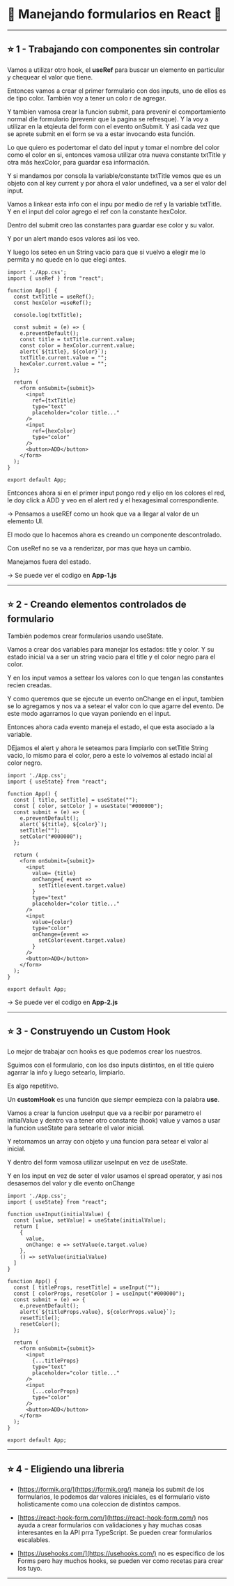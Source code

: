 # :star2: Manejando formularios en React :star2:

---

## :star: 1 - Trabajando con componentes sin controlar

Vamos a utilizar otro hook, el **useRef** para buscar un elemento en particular y chequear el valor que tiene.

Entonces vamos a crear el primer formulario con dos inputs, uno de ellos es de tipo color. También voy a tener un colo r de agregar.

Y tambien vamosa  crear la funcion submit, para prevenir el comportamiento normal dle formulario (prevenir que la pagina se refresque). Y la voy a utilizar en la etqieuta del form con el evento onSubmit. Y asi cada vez que se aprete submit en el form se va a estar invocando esta función.

Lo que quiero es podertomar el dato del input y tomar el nombre del color como el color en si, entonces vamosa utilizar otra nueva constante txtTitle y otra más hexColor, para guardar esa información.

Y si mandamos por consola la variable/constante txtTitle vemos que es un objeto con al key current y por ahora el valor undefined, va a ser el valor del input.

Vamos a linkear esta info con el inpu por medio de ref y la variable txtTitle. Y en el input del color agrego el ref con la constante hexColor.

Dentro del submit creo las constantes para guardar ese color y su valor.

Y por un alert mando esos valores asi los veo.

Y luego los seteo en un String vacio para que si vuelvo a elegir me lo permita y no quede en lo que elegi antes.

```JSX
import './App.css';
import { useRef } from "react";

function App() {
  const txtTitle = useRef();
  const hexColor =useRef();

  console.log(txtTitle);

  const submit = (e) => {
    e.preventDefault();
    const title = txtTitle.current.value;
    const color = hexColor.current.value;
    alert(`${title}, ${color}`);
    txtTitle.current.value = "";
    hexColor.current.value = "";
  };

  return (
    <form onSubmit={submit}>
      <input  
        ref={txtTitle}
        type="text"
        placeholder="color title..."
      />
      <input  
        ref={hexColor}
        type="color"
      />
      <button>ADD</button>
    </form>
  );
}

export default App;
```

Entconces ahora si en el primer input pongo red y elijo en los colores el red, le doy click a ADD y veo en el alert red y el hexagesimal correspondiente.

-> Pensamos a useREf como un hook que va a llegar al valor  de un elemento UI.

El modo que lo hacemos ahora es creando un componente descontrolado.

Con useRef no se va a renderizar, por mas que haya un cambio.

Manejamos fuera del estado.

-> Se puede ver el codigo en **App-1.js**

---

## :star: 2 - Creando elementos controlados de formulario

También podemos crear formularios usando useState.

Vamos a crear dos variables para manejar los estados: title y color. Y su estado inicial va a ser un string vacio para el title y el color negro para el color.

Y en los input vamos a settear los valores con lo que tengan las constantes recien creadas.


Y como queremos que se ejecute un evento onChange en el input, tambien se lo agregamos y nos va a setear el valor con lo que agarre del evento. De este modo agarramos lo que vayan poniendo en el input.

Entonces ahora cada evento maneja el estado, el que esta asociado a la variable.

DEjamos el alert y ahora le seteamos para limpiarlo con setTitle String vacio, lo mismo para el color, pero a este lo volvemos al estado incial al color negro.

```JSX
import './App.css';
import { useState} from "react";

function App() {
  const [ title, setTitle] = useState("");
  const [ color, setColor ] = useState("#000000");
  const submit = (e) => {
    e.preventDefault();
    alert(`${title}, ${color}`);
    setTitle("");
    setColor("#000000");
  };

  return (
    <form onSubmit={submit}>
      <input 
        value= {title}
        onChange={ event => 
          setTitle(event.target.value)
        }
        type="text"
        placeholder="color title..."
      />
      <input 
        value={color} 
        type="color"
        onChange={event => 
          setColor(event.target.value)
        }
      />
      <button>ADD</button>
    </form>
  );
}

export default App;
```

-> Se puede ver el codigo en **App-2.js**

---

## :star: 3 - Construyendo un Custom Hook

Lo mejor de trabajar ocn hooks es que podemos crear los nuestros.

Sguimos con el formulario, con los dso inputs distintos, en el title quiero agarrar la info y luego setearlo, limpiarlo.

Es algo repetitivo.

Un **customHook** es una función que siempr eempieza con la palabra **use**.

Vamos a crear la funcion useInput que va a recibir por parametro el initialValue  y dentro va a tener otro constante (hook) value y vamos a usar la funcion useState para setearle el valor inicial.

Y retornamos un array con objeto y una funcion para setear el valor al inicial.

Y dentro del form vamosa  utilizar useInput en vez de useState.

Y en los input en vez de seter el valor usamos el spread operator, y asi nos desasemos del valor y dle evento onChange

```JSX
import './App.css';
import { useState} from "react";

function useInput(initialValue) {
  const [value, setValue] = useState(initialValue);
  return [ 
    {
      value, 
      onChange: e => setValue(e.target.value)
    },
    () => setValue(initialValue)
  ]
}

function App() {
  const [ titleProps, resetTitle] = useInput("");
  const [ colorProps, resetColor ] = useInput("#000000");
  const submit = (e) => {
    e.preventDefault();
    alert(`${titleProps.value}, ${colorProps.value}`);
    resetTitle();
    resetColor();
  };

  return (
    <form onSubmit={submit}>
      <input 
        {...titleProps} 
        type="text"
        placeholder="color title..."
      />
      <input 
        {...colorProps} 
        type="color"
      />
      <button>ADD</button>
    </form>
  );
}

export default App;
```

---

## :star: 4 - Eligiendo una libreria

- [https://formik.org/](https://formik.org/) maneja los submit de los formularios, le podemos dar valores iniciales, es el formulario visto holisticamente como una coleccion de distintos campos.

- [https://react-hook-form.com/](https://react-hook-form.com/) nos ayuda a crear formularios con validaciones y hay muchas cosas interesantes en la API prra TypeScript. Se pueden crear formularios escalables.

- [https://usehooks.com/](https://usehooks.com/) no es especifico de los Forms pero hay muchos hooks, se pueden ver como recetas para crear los tuyo.


---